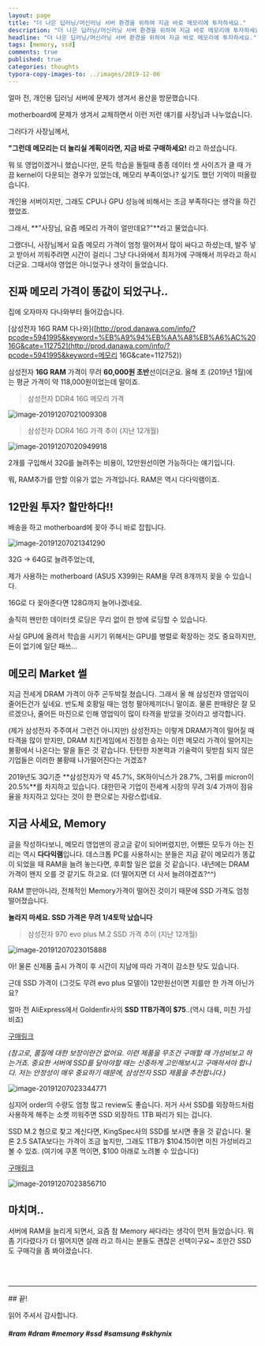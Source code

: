 ```yaml
---
layout: page
title: "더 나은 딥러닝/머신러닝 서버 환경을 위하여 지금 바로 메모리에 투자하세요."
description: "더 나은 딥러닝/머신러닝 서버 환경을 위하여 지금 바로 메모리에 투자하세요."
headline: "더 나은 딥러닝/머신러닝 서버 환경을 위하여 지금 바로 메모리에 투자하세요."
tags: [memory, ssd]
comments: true
published: true
categories: thoughts
typora-copy-images-to: ../images/2019-12-06
---
```






얼마 전,  개인용 딥러닝 서버에 문제가 생겨서 용산을 방문했습니다.

motherboard에 문제가 생겨서 교체하면서 이런 저런 얘기를 사장님과 나누었습니다.

그러다가 사장님께서,

**"그런데 메모리는 더 늘리실 계획이라면, 지금 바로 구매하세요!** 라고 하셨습니다.



뭐 또 영업이겠거니 했습니다만, 문득 학습을 돌릴때 종종 데이터 셋 사이즈가 클 때 가끔 kernel이 다운되는 경우가 있었는데, 메모리 부족이었나? 싶기도 했던 기억이 떠올랐습니다.

개인용 서버이지만, 그래도 CPU나 GPU 성능에 비해서는 조금 부족하다는 생각을 하긴 했었죠.

그래서, **"사장님, 요즘 메모리 가격이 얼만데요?"**라고 물었습니다.



그랬더니, 사장님께서 요즘 메모리 가격이 엄청 떨어져서 많이 싸다고 하셨는데, 발주 넣고 받아서 끼워주려면 시간이 걸리니 그냥 다나와에서 최저가에 구매해서 끼우라고 하시더군요. 그때서야 영업은 아니었구나 생각이 들었습니다.



## 진짜 메모리 가격이 똥값이 되었구나..

집에 오자마자 다나와부터 들어갔습니다.

[삼성전자 16G RAM 다나와]([http://prod.danawa.com/info/?pcode=5941995&keyword=%EB%A9%94%EB%AA%A8%EB%A6%AC%2016G&cate=112752](http://prod.danawa.com/info/?pcode=5941995&keyword=메모리 16G&cate=112752))



삼성전자 **16G RAM** 가격이 무려 **60,000원 초반**선이더군요. 올해 초 (2019년 1월)에는 평균 가격이 약 118,000원이었는데 말이죠.



> 삼성전자 DDR4 16G 메모리 가격

![image-20191207021009308](../images/2019-12-06/image-20191207021009308.png)



> 삼성전자 DDR4 16G 가격 추이 (지난 12개월)

![image-20191207020949918](../images/2019-12-06/image-20191207020949918.png)



2개를 구입해서 32G를 늘려주는 비용이, 12만원선이면 가능하다는 얘기입니다.

뭐, RAM추가를 안할 이유가 없는 가격입니다. RAM은 역시 다다익램이죠.



## 12만원 투자? 할만하다!!

배송을 하고 motherboard에 꽂아 주니 바로 잡힙니다.

![image-20191207021341290](../images/2019-12-06/image-20191207021341290.png)

32G -> 64G로 늘려주었는데,

제가 사용하는 motherboard (ASUS X399)는 RAM을 무려 8개까지 꽂을 수 있습니다.

16G로 다 꽂아준다면 128G까지 늘어나겠네요.

솔직히 왠만한 데이터셋 로딩은 무리 없이 한 방에 로딩할 수 있습니다.



사실 GPU에 올려서 학습을 시키기 위해서는 GPU를 병렬로 확장하는 것도 중요하지만, 돈이 없기에 일단 패쓰...



## 메모리 Market 썰

지금 전세게 DRAM 가격이 아주 곤두박질 쳤습니다. 그래서 올 해 삼성전자 영업익이 줄어든건가 싶네요. 반도체 호황일 때는 엄청 팔아제끼더니 말이죠. 물론 판매량은 잘 모르겠으나, 줄어든 마진으로 인해 영업익이 많이 타격을 받았을 것이라고 생각합니다. 

(제가 삼성전자 주주여서 그런건 아니지만) 삼성전자는 이렇게 DRAM가격이 떨어질 때 타격을 많이 받지만, DRAM 치킨게임에서 진정한 승자는 이런 메모리 가격이 떨어지는 불황에서 나온다는 말을 들은 것 같습니다. 탄탄한 자본력과 기술력이 뒷받침 되지 않은 기업들은 이러한 불황때 나가떨어진다는 거겠죠?

2019년도 3Q기준 **삼성전자가 약 45.7%, SK하이닉스가 28.7%, 그뒤를 micron이 20.5%**를 차지하고 있습니다. 대한민국 기업이 전세계 시장의 무려 3/4 가까이 점유율을 차지하고 있다는 것이 한 편으로는 자랑스럽네요.



## 지금 사세요, Memory

글을 작성하다보니, 메모리 영업맨의 광고글 같이 되어버렸지만, 어쨌든 모두가 아는 진리는 역시 **다다익램**입니다. 데스크톱 PC를 사용하시는 분들은 지금 같이 메모리가 똥값이 되었을 때 RAM을 늘려 놓는다면, 후회할 일은 없을 것 같습니다. 내년에는 DRAM 가격이 왠지 오를 것 같기도 하고요. (더 떨어지면 더 사서 늘려야겠죠?^^)

RAM 뿐만아니라, 전체적인 Memory가격이 떨어진 것이기 때문에 SSD 가격도 엄청 떨어졌습니다.

**놀라지 마세요. SSD 가격은 무려 1/4토막 났습니다**

> 삼성전자 970 evo plus M.2 SSD 가격 추이 (지난 12개월)

![image-20191207023015888](../images/2019-12-06/image-20191207023015888.png)

아! 물론 신제품 출시 가격이 후 시간이 지남에 따라 가격이 감소한 탓도 있습니다.

근데 SSD 가격이 (그것도 무려 evo plus 모델이) 12만원선이면 지를만 한 가격 아닌가요?



얼마 전 AliExpress에서 Goldenfir사의 **SSD 1TB가격이 $75**..(역시 대륙, 미친 가성비죠)

[구매링크](https://www.aliexpress.com/item/32657147484.html?spm=a2g0o.productlist.0.0.474b21a36QtMIx&algo_pvid=d277467b-4035-4d42-a087-3d2d8d348945&algo_expid=d277467b-4035-4d42-a087-3d2d8d348945-0&btsid=3169f0e7-81e7-460f-827a-51ae62253c0a&ws_ab_test=searchweb0_0,searchweb201602_4,searchweb201603_55)

*(참고로, 품질에 대한 보장이란건 없어요. 이런 제품을 무조건 구매할 때 가성비보고 하는거죠. 중요한 서버에 SSD를 달아야할 때는 신중하게 고민해보시고 구매하셔야 합니다. 저는 안정성이 매우 중요하기 때문에, 삼성전자 SSD 제품을 추천합니다.)*

![image-20191207023344771](../images/2019-12-06/image-20191207023344771.png)



심지어 order의 수량도 엄청 많고 review도 좋습니다. 저거 사서 SSD를 외장하드처럼 사용하게 해주는 소켓 끼워주면 SSD 외장하드 1TB 짜리가 되는 겁니다. 



SSD M.2 형으로 찾고 계신다면,  KingSpec사의 SSD를 보시면 좋을 것 같습니다. 물론 2.5 SATA보다는 가격이 조금 높지만, 그래도 1TB가 $104.15이면 미친 가성비라고 볼 수 있죠. (여기에 쿠폰 먹이면, $100 아래로 노려볼 수 있습니다)

[구매링크](https://www.aliexpress.com/item/32847169083.html?spm=a2g0o.productlist.0.0.474b21a36QtMIx&algo_pvid=d277467b-4035-4d42-a087-3d2d8d348945&algo_expid=d277467b-4035-4d42-a087-3d2d8d348945-4&btsid=3169f0e7-81e7-460f-827a-51ae62253c0a&ws_ab_test=searchweb0_0,searchweb201602_4,searchweb201603_55)

![image-20191207023856710](../images/2019-12-06/image-20191207023856710.png)





## 마치며..

서버에 RAM을 늘리게 되면서, 요즘 참 Memory 싸다라는 생각이 먼저 들었습니다. 뭐 좀 기다렸다가 더 떨어지면 살래 라고 하시는 분들도 괜찮은 선택이구요~ 조만간 SSD도 구매각을 좀 봐야겠습니다.



<br>

<br>

<hr>
## 끝!



읽어 주셔서 감사합니다.



##### #ram #dram #memory #ssd #samsung #skhynix